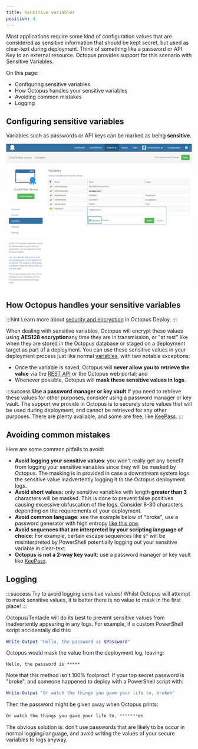 ```yaml
---
title: Sensitive variables
position: 4
---
```



Most applications require some kind of configuration values that are considered as sensitive information that should be kept secret, but used as clear-text during deployment. Think of something like a password or API Key to an external resource. Octopus provides support for this scenario with Sensitive Variables.


On this page:


- Configuring sensitive variables
- How Octopus handles your sensitive variables
- Avoiding common mistakes
- Logging

## Configuring sensitive variables


Variables such as passwords or API keys can be marked as being **sensitive**.


![](/docs/images/3048089/3277722.png)

## How Octopus handles your sensitive variables

:::hint
Learn more about [security and encryption](/docs/home/reference/security-and-encryption.md) in Octopus Deploy.
:::


When dealing with sensitive variables, Octopus will encrypt these values using **AES128 encryption**any time they are in transmission, or "at rest" like when they are stored in the Octopus database or staged on a deployment target as part of a deployment. You can use these sensitive values in your deployment process just like normal [variables](/docs/home/deploying-applications/variables.md), with two notable exceptions:

- Once the variable is saved, Octopus will **never allow you to retrieve the value** via the [REST API](/docs/home/api-and-integration/octopus-rest-api.md) or the Octopus web portal; and
- Whenever possible, Octopus will **mask these sensitive values in logs**.


:::success
**Use a password manager or key vault**
If you need to retrieve these values for other purposes, consider using a password manager or key vault. The support we provide in Octopus is to securely store values that will be used during deployment, and cannot be retrieved for any other purposes. There are plenty available, and some are free, like [KeePass](http://keepass.info/).
:::

## Avoiding common mistakes


Here are some common pitfalls to avoid:

- **Avoid logging your sensitive values**: you won't really get any benefit from logging your sensitive variables since they will be masked by Octopus. The masking is in provided in case a downstream system logs the sensitive value inadvertently logging it to the Octopus deployment logs.
- **Avoid short values:** only sensitive variables with length **greater than 3** characters will be masked. This is done to prevent false positives causing excessive obfuscation of the logs. Consider 8-30 characters depending on the requirements of your deployment.
- **Avoid common language**: see the example below of "broke", use a password generator with high entropy [like this one](http://passwordsgenerator.net/).
- **Avoid sequences that are interpreted by your scripting language of choice**: For example, certain escape sequences like `$^` will be misinterpreted by PowerShell potentially logging out your sensitive variable in clear-text.
- **Octopus is not a 2-way key vault**: use a password manager or key vault like [KeePass](http://keepass.info/).


## Logging

:::success
Try to avoid logging sensitive values! Whilst Octopus will attempt to mask sensitive values, it is better there is no value to mask in the first place!
:::


Octopus/Tentacle will do its best to prevent sensitive values from inadvertently appearing in any logs. For example, if a custom PowerShell script accidentally did this:

```powershell
Write-Output "Hello, the password is $Password"
```


Octopus would mask the value from the deployment log, leaving:

```text
Hello, the password is *****
```


Note that this method isn't 100% foolproof. If your top secret password is "broke", and someone happened to deploy with a PowerShell script with:

```powershell
Write-Output "Or watch the things you gave your life to, broken"
```


Then the password might be given away when Octopus prints:

```powershell
Or watch the things you gave your life to, *******en
```


The obvious solution is: don't use passwords that are likely to be occur in normal logging/language, and avoid writing the values of your secure variables to logs anyway.

